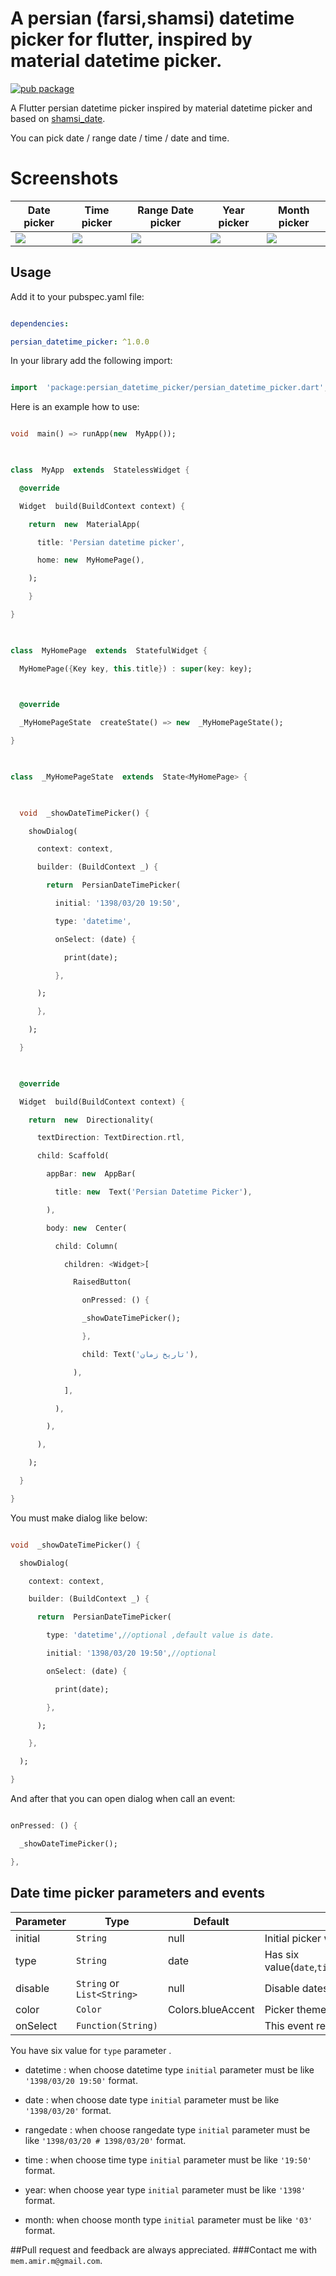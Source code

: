 
  

# A persian (farsi,shamsi) datetime picker for flutter, inspired by material datetime picker.

  

[![pub package](https://img.shields.io/pub/v/persian_datetime_picker.svg?color=%23e67e22&label=pub&logo=persian_datetime_picker)](https://pub.dartlang.org/packages/persian_datetime_picker)

  

A Flutter persian datetime picker inspired by material datetime picker and based on [shamsi_date](https://pub.dartlang.org/packages/shamsi_date).

  

You can pick date / range date / time / date and time.

  
  

# Screenshots

|Date picker|Time picker|Range Date picker|Year picker|Month picker|
| ------- | ------- |------- | ------- |------- |
|![]( screenshot_date.png) |![]( screenshot_time.png) |![]( screenshot_range_date.png) |![]( screenshot_year.png) |![]( screenshot_month.png) |

  
  

## Usage

  

Add it to your pubspec.yaml file:

  

```yaml

dependencies:

persian_datetime_picker: ^1.0.0

```

  

In your library add the following import:

  

```dart

import  'package:persian_datetime_picker/persian_datetime_picker.dart';

```

  

Here is an example how to use:

  

```dart

void  main() => runApp(new  MyApp());

  

class  MyApp  extends  StatelessWidget {

  @override

  Widget  build(BuildContext context) {

    return  new  MaterialApp(

      title: 'Persian datetime picker',

      home: new  MyHomePage(),

    );

    }

}

  

class  MyHomePage  extends  StatefulWidget {

  MyHomePage({Key key, this.title}) : super(key: key);

    

  @override

  _MyHomePageState  createState() => new  _MyHomePageState();

}

  

class  _MyHomePageState  extends  State<MyHomePage> {

  

  void  _showDateTimePicker() {

    showDialog(

      context: context,

      builder: (BuildContext _) {

        return  PersianDateTimePicker(

          initial: '1398/03/20 19:50',

          type: 'datetime',

          onSelect: (date) {

            print(date);

          },

      );

      },

    );

  }

  

  @override

  Widget  build(BuildContext context) {

    return  new  Directionality(

      textDirection: TextDirection.rtl,

      child: Scaffold(

        appBar: new  AppBar(

          title: new  Text('Persian Datetime Picker'),

        ),

        body: new  Center(

          child: Column(

            children: <Widget>[

              RaisedButton(

                onPressed: () {

                _showDateTimePicker();

                },

                child: Text('تاریخ زمان'),

              ),

            ],

          ),

        ),

      ),

    );

  }

}

```

  

You must make dialog like below:

```dart

void  _showDateTimePicker() {

  showDialog(

    context: context,

    builder: (BuildContext _) {

      return  PersianDateTimePicker(

        type: 'datetime',//optional ,default value is date.

        initial: '1398/03/20 19:50',//optional

        onSelect: (date) {

          print(date);

        },

      );

    },

  );

}

```

And after that you can open dialog when call an event:

```dart

onPressed: () {

  _showDateTimePicker();

},

```

## Date time picker parameters and events

| Parameter                    | Type                | Default                                 | Description                                                                  |
|-------------------------|---------------------|-----------------------------------------|------------------------------------------------------------------------------                                                                            |
| initial                   | `String`            |  null                                     | Initial picker with a date or time                                                    |
| type| `String`| date| Has six value(`date`,`time`,`datetime`,`rangedate`,`year`,`month`)|
| disable| `String` or `List<String>`|null| Disable dates or time 
| color| `Color`|Colors.blueAccent| Picker theme color                                      |
| onSelect| `Function(String)`| | This event return a String date or time                                      |

You have six value for `type` parameter .

  

- datetime : when choose datetime type `initial` parameter must be like `'1398/03/20 19:50'` format.

  

- date : when choose date type `initial` parameter must be like `'1398/03/20'` format.

  

- rangedate : when choose rangedate type `initial` parameter must be like `'1398/03/20 # 1398/03/20'` format.

  

- time : when choose time type `initial` parameter must be like `'19:50'` format.

- year: when choose year type `initial` parameter must be like `'1398'` format.

- month: when choose month type `initial` parameter must be like `'03'` format.

##Pull request and feedback are always appreciated.
###Contact me with `mem.amir.m@gmail.com`.
